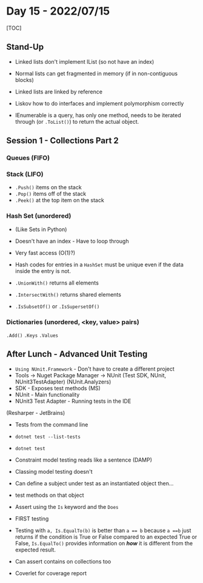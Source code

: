 # Day 15 - 2022/07/15

[TOC]

## Stand-Up

- Linked lists don't implement IList (so not have an index)
- Normal lists can get fragmented in memory (if in non-contiguous blocks)
- Linked lists are linked by reference
- Liskov how to do interfaces and implement polymorphism correctly

- IEnumerable is a query, has only one method, needs to be iterated through (or `.ToList()`) to return the actual object.

## Session 1 - Collections Part 2

### Queues (FIFO)

### Stack (LIFO)

- `.Push()` items on the stack
- `.Pop()` items off of the stack
- `.Peek()` at the top item on the stack

### Hash Set (unordered)

- (Like Sets in Python)
- Doesn't have an index - Have to loop through
- Very fast access (O(1)?)
- Hash codes for entries in a `HashSet` must be unique even if the data inside the entry is not.

- `.UnionWith()` returns all elements
- `.IntersectWith()` returns shared elements
- `.IsSubsetOf()` or `.IsSupersetOf()`

### Dictionaries (unordered, <key, value> pairs)

`.Add()`
`.Keys`
`.Values`

## After Lunch - Advanced Unit Testing

- `Using NUnit.Framework` - Don't have to create a different project
- Tools -> Nuget Package Manager -> NUnit (Test SDK, NUnit, NUnit3TestAdapter) (NUnit.Analyzers)
- SDK - Exposes test methods (MS)
- NUnit - Main functionality
- NUnit3 Test Adapter - Running tests in the IDE

(Resharper - JetBrains)

- Tests from the command line
- `dotnet test --list-tests`
- `dotnet test`

- Constraint model testing reads like a sentence (DAMP)
- Classing model testing doesn't

- Can define a subject under test as an instantiated object then...
- test methods on that object

- Assert using the `Is` keyword and the `Does`

- FIRST testing

- Testing with `a, Is.EqualTo(b)` is better than `a == b` because `a ==b` just returns if the condition is True or False compared to an expected True or False, `Is.EqualTo()` provides information on ***how*** it is different from the expected result.

- Can assert contains on collections too

- Coverlet for coverage report
